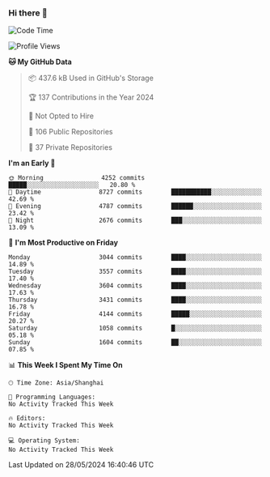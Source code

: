 ### Hi there 👋

<!--
**qbosen/qbosen** is a ✨ _special_ ✨ repository because its `README.md` (this file) appears on your GitHub profile.

Here are some ideas to get you started:

- 🔭 I’m currently working on ...
- 🌱 I’m currently learning ...
- 👯 I’m looking to collaborate on ...
- 🤔 I’m looking for help with ...
- 💬 Ask me about ...
- 📫 How to reach me: ...
- 😄 Pronouns: ...
- ⚡ Fun fact: ...
-->

<!--START_SECTION:waka-->
![Code Time](http://img.shields.io/badge/Code%20Time-2%2C111%20hrs%2036%20mins-blue)

![Profile Views](http://img.shields.io/badge/Profile%20Views-6-blue)

**🐱 My GitHub Data** 

> 📦 437.6 kB Used in GitHub's Storage 
 > 
> 🏆 137 Contributions in the Year 2024
 > 
> 🚫 Not Opted to Hire
 > 
> 📜 106 Public Repositories 
 > 
> 🔑 37 Private Repositories 
 > 
**I'm an Early 🐤** 

```text
🌞 Morning                4252 commits        █████░░░░░░░░░░░░░░░░░░░░   20.80 % 
🌆 Daytime                8727 commits        ███████████░░░░░░░░░░░░░░   42.69 % 
🌃 Evening                4787 commits        ██████░░░░░░░░░░░░░░░░░░░   23.42 % 
🌙 Night                  2676 commits        ███░░░░░░░░░░░░░░░░░░░░░░   13.09 % 
```
📅 **I'm Most Productive on Friday** 

```text
Monday                   3044 commits        ████░░░░░░░░░░░░░░░░░░░░░   14.89 % 
Tuesday                  3557 commits        ████░░░░░░░░░░░░░░░░░░░░░   17.40 % 
Wednesday                3604 commits        ████░░░░░░░░░░░░░░░░░░░░░   17.63 % 
Thursday                 3431 commits        ████░░░░░░░░░░░░░░░░░░░░░   16.78 % 
Friday                   4144 commits        █████░░░░░░░░░░░░░░░░░░░░   20.27 % 
Saturday                 1058 commits        █░░░░░░░░░░░░░░░░░░░░░░░░   05.18 % 
Sunday                   1604 commits        ██░░░░░░░░░░░░░░░░░░░░░░░   07.85 % 
```


📊 **This Week I Spent My Time On** 

```text
🕑︎ Time Zone: Asia/Shanghai

💬 Programming Languages: 
No Activity Tracked This Week

🔥 Editors: 
No Activity Tracked This Week

💻 Operating System: 
No Activity Tracked This Week
```


 Last Updated on 28/05/2024 16:40:46 UTC
<!--END_SECTION:waka-->
